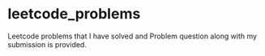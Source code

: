 # leetcode_problems
Leetcode problems that I have solved and 
Problem question along with my submission is provided.
